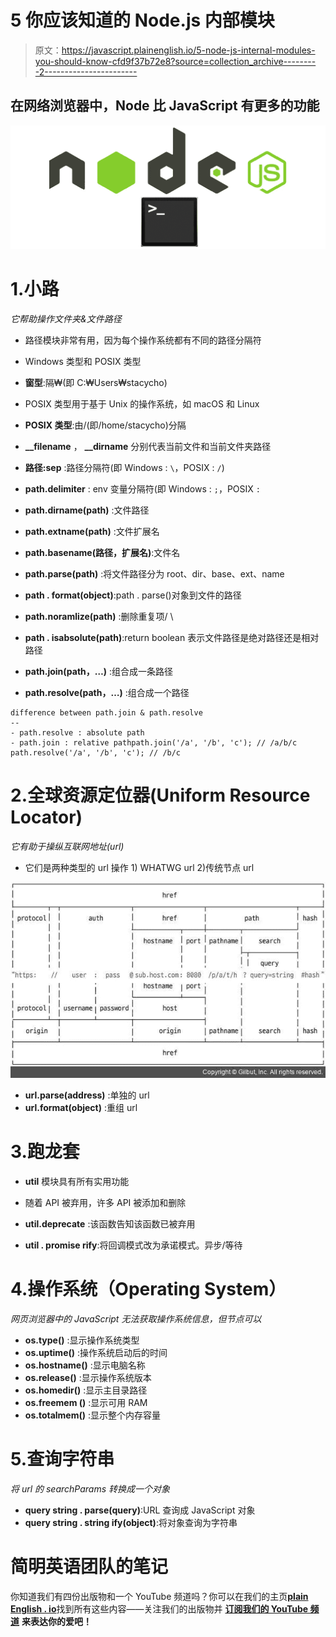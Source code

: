 # 5 你应该知道的 Node.js 内部模块

> 原文：<https://javascript.plainenglish.io/5-node-js-internal-modules-you-should-know-cfd9f37b72e8?source=collection_archive---------2----------------------->

## 在网络浏览器中，Node 比 JavaScript 有更多的功能

![](img/f38b16e73092e6ad0ac5eae539848ce9.png)

# 1.小路

*它帮助操作文件夹&文件路径*

*   路径模块非常有用，因为每个操作系统都有不同的路径分隔符
*   Windows 类型和 POSIX 类型
*   **窗型**:隔₩(即 C:₩Users₩stacycho)
*   POSIX 类型用于基于 Unix 的操作系统，如 macOS 和 Linux
*   **POSIX 类型**:由/(即/home/stacycho)分隔

*   **__filename** ， **__dirname** 分别代表当前文件和当前文件夹路径
*   **路径:sep** :路径分隔符(即 Windows : `\`，POSIX : `/`)
*   **path.delimiter** : env 变量分隔符(即 Windows : `;`，POSIX `:`
*   **path.dirname(path)** :文件路径
*   **path.extname(path)** :文件扩展名
*   **path.basename(路径，扩展名)**:文件名
*   **path.parse(path)** :将文件路径分为 root、dir、base、ext、name
*   **path . format(object)**:path . parse()对象到文件的路径
*   **path.noramlize(path)** :删除重复项/ \
*   **path . isabsolute(path)**:return boolean 表示文件路径是绝对路径还是相对路径
*   **path.join(path，…)** :组合成一条路径
*   **path.resolve(path，…)** :组合成一个路径

```
difference between path.join & path.resolve
--
- path.resolve : absolute path
- path.join : relative pathpath.join('/a', '/b', 'c'); // /a/b/c
path.resolve('/a', '/b', 'c'); // /b/c
```

# 2.全球资源定位器(Uniform Resource Locator)

*它有助于操纵互联网地址(url)*

*   它们是两种类型的 url 操作 1) WHATWG url 2)传统节点 url

![](img/3dea2667106283d053626126e8fbbbc0.png)

*   **url.parse(address)** :单独的 url
*   **url.format(object)** :重组 url

# 3.跑龙套

*   **util** 模块具有所有实用功能
*   随着 API 被弃用，许多 API 被添加和删除

*   **util.deprecate** :该函数告知该函数已被弃用
*   **util . promise rify**:将回调模式改为承诺模式。异步/等待

# 4.操作系统（Operating System）

*网页浏览器中的 JavaScript 无法获取操作系统信息，但节点可以*

*   **os.type()** :显示操作系统类型
*   **os.uptime()** :操作系统启动后的时间
*   **os.hostname()** :显示电脑名称
*   **os.release()** :显示操作系统版本
*   **os.homedir()** :显示主目录路径
*   **os.freemem ()** :显示可用 RAM
*   **os.totalmem()** :显示整个内存容量

# 5.查询字符串

*将 url 的 searchParams 转换成一个对象*

*   **query string . parse(query)**:URL 查询成 JavaScript 对象
*   **query string . string ify(object)**:将对象查询为字符串

# **简明英语团队的笔记**

你知道我们有四份出版物和一个 YouTube 频道吗？你可以在我们的主页[**plain English . io**](https://plainenglish.io/)找到所有这些内容——关注我们的出版物并 [**订阅我们的 YouTube 频道**](https://www.youtube.com/channel/UCtipWUghju290NWcn8jhyAw) **来表达你的爱吧！**